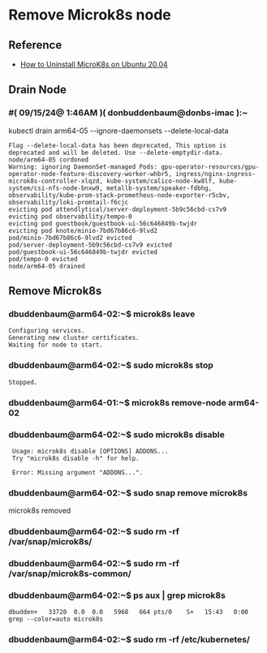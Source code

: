 # Remove Microk8s node

## Reference

- [How to Uninstall MicroK8s on Ubuntu 20.04](https://www.deploymastery.com/2023/05/24/how-to-uninstall-microk8s-on-ubuntu-20-04/)


## Drain Node

### #( 09/15/24@ 1:46AM )( donbuddenbaum@donbs-imac ):~
   kubectl drain arm64-05 --ignore-daemonsets --delete-local-data

```
Flag --delete-local-data has been deprecated, This option is deprecated and will be deleted. Use --delete-emptydir-data.
node/arm64-05 cordoned
Warning: ignoring DaemonSet-managed Pods: gpu-operator-resources/gpu-operator-node-feature-discovery-worker-whbr5, ingress/nginx-ingress-microk8s-controller-xlqzd, kube-system/calico-node-kw8lf, kube-system/csi-nfs-node-bnxw9, metallb-system/speaker-fdbhg, observability/kube-prom-stack-prometheus-node-exporter-r5cbv, observability/loki-promtail-f6cjc
evicting pod attendlytical/server-deployment-5b9c56cbd-cs7v9
evicting pod observability/tempo-0
evicting pod guestbook/guestbook-ui-56c646849b-twjdr
evicting pod knote/minio-7bd67b86c6-9lvd2
pod/minio-7bd67b86c6-9lvd2 evicted
pod/server-deployment-5b9c56cbd-cs7v9 evicted
pod/guestbook-ui-56c646849b-twjdr evicted
pod/tempo-0 evicted
node/arm64-05 drained
```

## Remove Microk8s

### dbuddenbaum@arm64-02:~$ microk8s leave
```
Configuring services.
Generating new cluster certificates.
Waiting for node to start.
```
### dbuddenbaum@arm64-02:~$ sudo microk8s stop
    
    Stopped.

### dbuddenbaum@arm64-01:~$ microk8s remove-node arm64-02

### dbuddenbaum@arm64-02:~$ sudo microk8s disable
```
 Usage: microk8s disable [OPTIONS] ADDONS...
 Try "microk8s disable -h" for help.

 Error: Missing argument "ADDONS...".
```
### dbuddenbaum@arm64-02:~$ sudo snap remove microk8s
microk8s removed
### dbuddenbaum@arm64-02:~$ sudo rm -rf /var/snap/microk8s/
### dbuddenbaum@arm64-02:~$ sudo rm -rf /var/snap/microk8s-common/
### dbuddenbaum@arm64-02:~$ ps aux | grep microk8s
    dbudden+   33720  0.0  0.0   5968   664 pts/0    S+   15:43   0:00 grep --color=auto microk8s
### dbuddenbaum@arm64-02:~$ sudo rm -rf /etc/kubernetes/